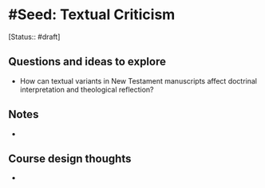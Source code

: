 # #Seed: Textual Criticism
[Status:: #draft]
## Questions and ideas to explore
- How can textual variants in New Testament manuscripts affect doctrinal interpretation and theological reflection?

## Notes
- 

## Course design thoughts
- 